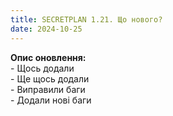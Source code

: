 ```yaml
---
title: SECRETPLAN 1.21. Що нового? 
date: 2024-10-25
---
```


**Опис оновлення:**\
\- Щось додали\
\- Ще щось додали\
\- Виправили баги\
\- Додали нові баги